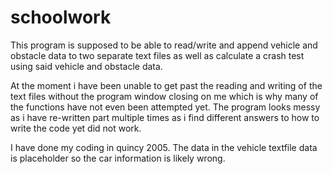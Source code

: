 # schoolwork
This program is supposed to be able to read/write and append vehicle and obstacle data to two separate text files as well as calculate a crash test using said vehicle and obstacle data.

At the moment i have been unable to get past the reading and writing of the text files without the program window closing on me which is why many of the functions have not even been attempted yet. The program looks messy as i have re-written part multiple times as i find different answers to how to write the code yet did not work.

I have done my coding in quincy 2005.
The data in the vehicle textfile data is placeholder so the car information is likely wrong.
